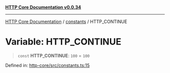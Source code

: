 [**HTTP Core Documentation v0.0.34**](../../README.md)

***

[HTTP Core Documentation](../../modules.md) / [constants](../README.md) / HTTP\_CONTINUE

# Variable: HTTP\_CONTINUE

> `const` **HTTP\_CONTINUE**: `100` = `100`

Defined in: [http-core/src/constants.ts:15](https://github.com/stonemjs/http-core/blob/fb38b6d1cb0bd2bb4e252ff611571ec3c006aa1e/src/constants.ts#L15)
